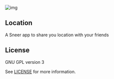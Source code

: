 ![img](https://lh3.googleusercontent.com/J0m44KHHrdagSXvGJKCla6ZUO9VquMgbmzquGMIRRvj0-tQvFBiMpTFtQO2LodNijw-r=h128)

## Location

A Sneer app to share you location with your friends

## License

GNU GPL version 3

See [LICENSE](LICENSE) for more information.
